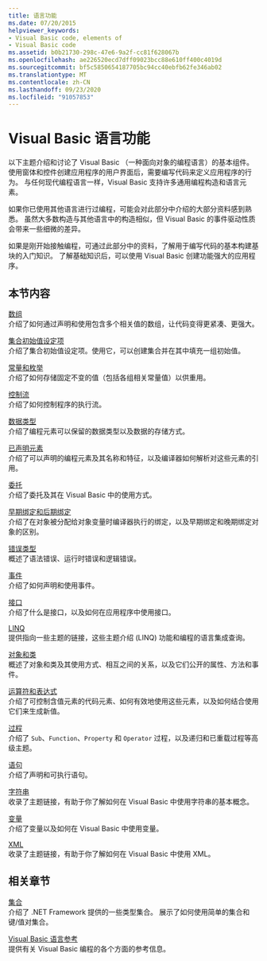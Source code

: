```yaml
---
title: 语言功能
ms.date: 07/20/2015
helpviewer_keywords:
- Visual Basic code, elements of
- Visual Basic code
ms.assetid: b0b21730-298c-47e6-9a2f-cc81f628067b
ms.openlocfilehash: ae226520ecd7dff09023bcc88e610ff400c4019d
ms.sourcegitcommit: bf5c5850654187705bc94cc40ebfb62fe346ab02
ms.translationtype: MT
ms.contentlocale: zh-CN
ms.lasthandoff: 09/23/2020
ms.locfileid: "91057853"
---
```

# <a name="visual-basic-language-features"></a>Visual Basic 语言功能

以下主题介绍和讨论了 Visual Basic （一种面向对象的编程语言）的基本组件。 使用窗体和控件创建应用程序的用户界面后，需要编写代码来定义应用程序的行为。 与任何现代编程语言一样，Visual Basic 支持许多通用编程构造和语言元素。  
  
 如果你已使用其他语言进行过编程，可能会对此部分中介绍的大部分资料感到熟悉。 虽然大多数构造与其他语言中的构造相似，但 Visual Basic 的事件驱动性质会带来一些细微的差异。  
  
 如果是刚开始接触编程，可通过此部分中的资料，了解用于编写代码的基本构建基块的入门知识。 了解基础知识后，可以使用 Visual Basic 创建功能强大的应用程序。  
  
## <a name="in-this-section"></a>本节内容  

 [数组](arrays/index.md)  
 介绍了如何通过声明和使用包含多个相关值的数组，让代码变得更紧凑、更强大。  
  
 [集合初始值设定项](collection-initializers/index.md)  
 介绍了集合初始值设定项。使用它，可以创建集合并在其中填充一组初始值。  
  
 [常量和枚举](constants-enums/index.md)  
 介绍了如何存储固定不变的值（包括各组相关常量值）以供重用。  
  
 [控制流](control-flow/index.md)  
 介绍了如何控制程序的执行流。  
  
 [数据类型](data-types/index.md)  
 介绍了编程元素可以保留的数据类型以及数据的存储方式。  
  
 [已声明元素](declared-elements/index.md)  
 介绍了可以声明的编程元素及其名称和特征，以及编译器如何解析对这些元素的引用。  
  
 [委托](delegates/index.md)  
 介绍了委托及其在 Visual Basic 中的使用方式。  
  
 [早期绑定和后期绑定](early-late-binding/index.md)  
 介绍了在对象被分配给对象变量时编译器执行的绑定，以及早期绑定和晚期绑定对象的区别。  
  
 [错误类型](error-types.md)  
 概述了语法错误、运行时错误和逻辑错误。  
  
 [事件](events/index.md)  
 介绍了如何声明和使用事件。  
  
 [接口](interfaces/index.md)  
 介绍了什么是接口，以及如何在应用程序中使用接口。  
  
 [LINQ](linq/index.md)  
 提供指向一些主题的链接，这些主题介绍 (LINQ) 功能和编程的语言集成查询。  
  
 [对象和类](objects-and-classes/index.md)  
 概述了对象和类及其使用方式、相互之间的关系，以及它们公开的属性、方法和事件。  
  
 [运算符和表达式](operators-and-expressions/index.md)  
 介绍了可控制含值元素的代码元素、如何有效地使用这些元素，以及如何结合使用它们来生成新值。  
  
 [过程](procedures/index.md)  
 介绍了 `Sub`、`Function`、`Property` 和 `Operator` 过程，以及递归和已重载过程等高级主题。  
  
 [语句](statements.md)  
 介绍了声明和可执行语句。  
  
 [字符串](strings/index.md)  
 收录了主题链接，有助于你了解如何在 Visual Basic 中使用字符串的基本概念。  
  
 [变量](variables/index.md)  
 介绍了变量以及如何在 Visual Basic 中使用变量。  
  
 [XML](xml/index.md)  
 收录了主题链接，有助于你了解如何在 Visual Basic 中使用 XML。  
  
## <a name="related-sections"></a>相关章节

 [集合](../concepts/collections.md)  
 介绍了 .NET Framework 提供的一些类型集合。 展示了如何使用简单的集合和键/值对集合。  
  
 [Visual Basic 语言参考](../../language-reference/index.md)  
 提供有关 Visual Basic 编程的各个方面的参考信息。
